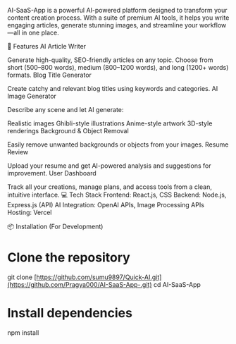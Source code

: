 
AI-SaaS-App is a powerful AI-powered platform designed to transform your content creation process. With a suite of premium AI tools, it helps you write engaging articles, generate stunning images, and streamline your workflow—all in one place.

🚀 Features
AI Article Writer

Generate high-quality, SEO-friendly articles on any topic.
Choose from short (500–800 words), medium (800–1200 words), and long (1200+ words) formats.
Blog Title Generator

Create catchy and relevant blog titles using keywords and categories.
AI Image Generator

Describe any scene and let AI generate:

Realistic images
Ghibli-style illustrations
Anime-style artwork
3D-style renderings
Background & Object Removal

Easily remove unwanted backgrounds or objects from your images.
Resume Review

Upload your resume and get AI-powered analysis and suggestions for improvement.
User Dashboard

Track all your creations, manage plans, and access tools from a clean, intuitive interface.
💻 Tech Stack
Frontend: React.js, CSS
Backend: Node.js, Express.js (API)
AI Integration: OpenAI APIs, Image Processing APIs
Hosting: Vercel

📦 Installation (For Development)
# Clone the repository
git clone [https://github.com/sumu9897/Quick-AI.git](https://github.com/Pragya000/AI-SaaS-App-.git)
cd AI-SaaS-App

# Install dependencies
npm install


